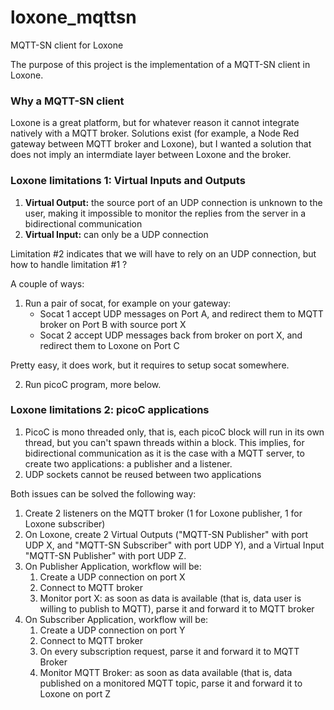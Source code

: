 # loxone_mqttsn
MQTT-SN client for Loxone

The purpose of this project is the implementation of a MQTT-SN client in Loxone.

### Why a MQTT-SN client
Loxone is a great platform, but for whatever reason it cannot integrate natively with a MQTT broker.
Solutions exist (for example, a Node Red gateway between MQTT broker and Loxone), but I wanted a solution that does not imply an intermdiate layer between Loxone and the broker.

### Loxone limitations 1: Virtual Inputs and Outputs
1. <b>Virtual Output:</b> the source port of an UDP connection is unknown to the user, making it impossible to monitor the replies from the server in a bidirectional communication
2. <b>Virtual Input:</b> can only be a UDP connection

Limitation #2 indicates that we will have to rely on an UDP connection, but how to handle limitation #1 ?

A couple of ways:

1. Run a pair of socat, for example on your gateway:
   - Socat 1 accept UDP messages on Port A, and redirect them to MQTT broker on Port B with source port X
   - Socat 2 accept UDP messages back from broker on port X, and redirect them to Loxone on Port C

Pretty easy, it does work, but it requires to setup socat somewhere.

2. Run picoC program, more below.

### Loxone limitations 2: picoC applications
1. PicoC is mono threaded only, that is, each picoC block will run in its own thread, but you can't spawn threads within a block. This implies, for bidirectional communication as it is the case with a MQTT server, to create two applications: a publisher and a listener.
2. UDP sockets cannot be reused between two applications

Both issues can be solved the following way:
1. Create 2 listeners on the MQTT broker (1 for Loxone publisher, 1 for Loxone subscriber)
2. On Loxone, create 2 Virtual Outputs ("MQTT-SN Publisher" with port UDP X, and "MQTT-SN Subscriber" with port UDP Y), and a Virtual Input "MQTT-SN Publisher" with port UDP Z.
3. On Publisher Application, workflow will be:
   1. Create a UDP connection on port X
   2. Connect to MQTT broker
   3. Monitor port X: as soon as data is available (that is, data user is willing to publish to MQTT), parse it and forward it to MQTT broker
4. On Subscriber Application, workflow will be:
   1. Create a UDP connection on port Y
   2. Connect to MQTT broker
   3. On every subscription request, parse it and forward it to MQTT Broker
   4. Monitor MQTT Broker: as soon as data available (that is, data published on a monitored MQTT topic, parse it and forward it to Loxone on port Z
